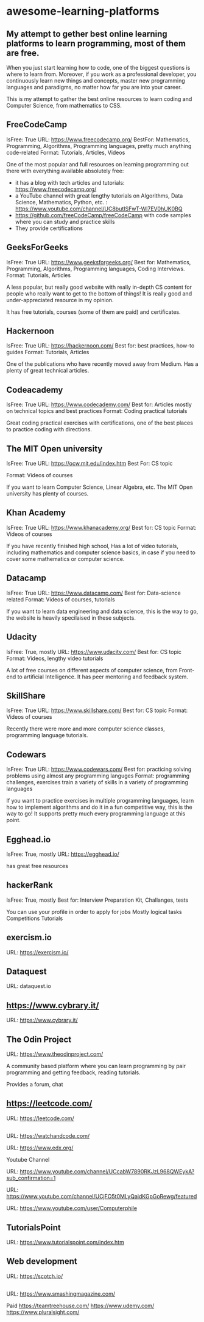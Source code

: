 # awesome-learning-platforms

## My attempt to gether best online learning platforms to learn programming, most of them are free.

When you just start learning how to code, one of the biggest questions is where to learn from. Moreover, if you work as a professional developer, you continuously learn new things and concepts, master new programming languages and paradigms, no matter how far you are into your career.


This is my attempt to gather the best online resources to learn coding and Computer Science, from mathematics to CSS.


## FreeCodeCamp

IsFree: True
URL: https://www.freecodecamp.org/
BestFor: Mathematics, Programming, Algorithms, Programming languages, pretty much anything code-related
Format: Tutorials, Articles, Videos

One of the most popular and full resources on learning programming out there with everything available absolutely free:

- it has a blog with tech articles and tutorials: https://www.freecodecamp.org/
- a YouTube channel with great lengthy tutorials on Algorithms, Data Science, Mathematics, Python, etc. : https://www.youtube.com/channel/UC8butISFwT-Wl7EV0hUK0BQ
- https://github.com/freeCodeCamp/freeCodeCamp with code samples where you can study and practice skills
- They provide certifications


## GeeksForGeeks

IsFree: True
URL: https://www.geeksforgeeks.org/
Best for: Mathematics, Programming, Algorithms, Programming languages, Coding Interviews.
Format: Tutorials, Articles

A less popular, but really good website with really in-depth CS content for people who really want to get to the bottom of things! It is really good and under-appreciated resource in my opinion.

It has free tutorials, courses (some of them are paid) and certificates.


## Hackernoon

IsFree: True
URL: https://hackernoon.com/
Best for:  best practices, how-to guides 
Format: Tutorials, Articles

One of the publications who have recently moved away from Medium. Has a plenty of great technical articles. 


## Codeacademy

IsFree: True
URL: https://www.codecademy.com/
Best for: Articles mostly on technical topics and best practices
Format: Coding practical tutorials

Great coding practical exercises with certifications, one of the best places to practice coding with directions.


## The MIT Open university 

IsFree: True
URL: https://ocw.mit.edu/index.htm 
Best For: CS topic

Format: Videos of courses

If you want to learn Computer Science, Linear Algebra, etc. The MIT Open university has plenty of courses.  


## Khan Academy

IsFree: True
URL: https://www.khanacademy.org/
Best for: CS topic
Format: Videos of courses

If you have recently finished high school, 
Has a lot of video tutorials, including mathematics and computer science basics, in case if you need to cover some mathematics or computer science.


## Datacamp

IsFree: True
URL: https://www.datacamp.com/
Best for: Data-science related
Format: Videos of courses, tutorials

If you want to learn data engineering and data science, this is the way to go, the website is heavily specilaised in these subjects. 

## Udacity

IsFree: True, mostly
URL: https://www.udacity.com/
Best for: CS topic
Format: Videos, lengthy video tutorials

A lot of free courses on different aspects of computer science, from Front-end to artificial Intelligence. It has peer mentoring and feedback system.


## SkillShare

IsFree: True
URL: https://www.skillshare.com/
Best for: CS topic
Format: Videos of courses

Recently there were more and more computer science classes, programming language tutorials. 


## Codewars

IsFree: True
URL: https://www.codewars.com/
Best for: practicing solving problems using almost any programming languges
Format: programming challenges, exercises train a variety of skills in a variety of programming languages

If you want to practice exercises in multiple programming languages, learn how to implement algorithms and do it in a fun competitive way, this is the way to go! 
It supports pretty much every programming language at this point. 


## Egghead.io

IsFree: True, mostly
URL: https://egghead.io/

has great free resources


## hackerRank

IsFree: True, mostly
Best for: Interview Preparation Kit, Challanges, tests

You can use your profile in order to apply for jobs
Mostly logical tasks
Competitions
Tutorials

## exercism.io

URL: https://exercism.io/


## Dataquest

URL: dataquest.io


## https://www.cybrary.it/

URL: https://www.cybrary.it/


## The Odin Project

URL: https://www.theodinproject.com/

A community based platform where you can learn programming by pair programming and getting feedback, reading tutorials.

Provides a forum, chat


## https://leetcode.com/

URL: https://leetcode.com/



## 

URL: https://watchandcode.com/



URL: https://www.edx.org/


Youtube Channel 

URL: https://www.youtube.com/channel/UCcabW7890RKJzL968QWEykA?sub_confirmation=1

URL: https://www.youtube.com/channel/UCjFO5t0MLyQaidKGpGoRewg/featured

URL: https://www.youtube.com/user/Computerphile


## TutorialsPoint

URL: https://www.tutorialspoint.com/index.htm

## Web development

URL: https://scotch.io/

## 
URL: https://www.smashingmagazine.com/


Paid
https://teamtreehouse.com/
https://www.udemy.com/
https://www.pluralsight.com/
